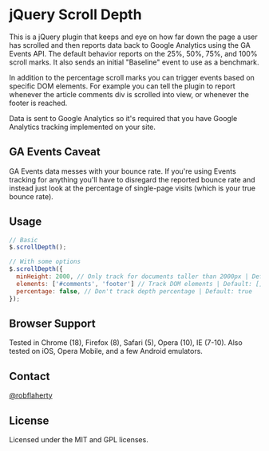 # jQuery Scroll Depth
This is a jQuery plugin that keeps and eye on how far down the page a user has scrolled and then reports data back to Google Analytics using the GA Events API. The default behavior reports on the 25%, 50%, 75%, and 100% scroll marks. It also sends an initial "Baseline" event to use as a benchmark.

In addition to the percentage scroll marks you can trigger events based on specific DOM elements. For example you can tell the plugin to report whenever the article comments div is scrolled into view, or whenever the footer is reached.

Data is sent to Google Analytics so it's required that you have Google Analytics tracking implemented on your site.

## GA Events Caveat
GA Events data messes with your bounce rate. If you're using Events tracking for anything you'll have to disregard the reported bounce rate and instead just look at the percentage of single-page visits (which is your true bounce rate).

## Usage
```javascript
// Basic
$.scrollDepth();

// With some options
$.scrollDepth({
  minHeight: 2000, // Only track for documents taller than 2000px | Default: 0
  elements: ['#comments', 'footer'] // Track DOM elements | Default: []
  percentage: false, // Don't track depth percentage | Default: true
});
```
## Browser Support
Tested in Chrome (18), Firefox (8), Safari (5), Opera (10), IE (7-10). Also tested on iOS, Opera Mobile, and a few Android emulators.

## Contact
[@robflaherty](https://twitter.com/#!/robflaherty)

## License
Licensed under the MIT and GPL licenses.